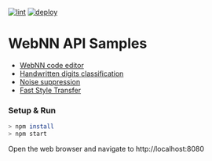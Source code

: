 [![lint](https://github.com/webmachinelearning/webnn-samples/workflows/lint/badge.svg)](https://github.com/webmachinelearning/webnn-samples/actions)
[![deploy](https://github.com/webmachinelearning/webnn-samples/workflows/deploy/badge.svg)](https://github.com/webmachinelearning/webnn-samples/actions)

# WebNN API Samples

* [WebNN code editor](https://webmachinelearning.github.io/webnn-samples/code/)
* [Handwritten digits classification](https://webmachinelearning.github.io/webnn-samples/lenet/)
* [Noise suppression](https://webmachinelearning.github.io/webnn-samples/nsnet2/)
* [Fast Style Transfer](https://webmachinelearning.github.io/webnn-samples/style-transfer/)

### Setup & Run

```sh
> npm install
> npm start
```

Open the web browser and navigate to http://localhost:8080
